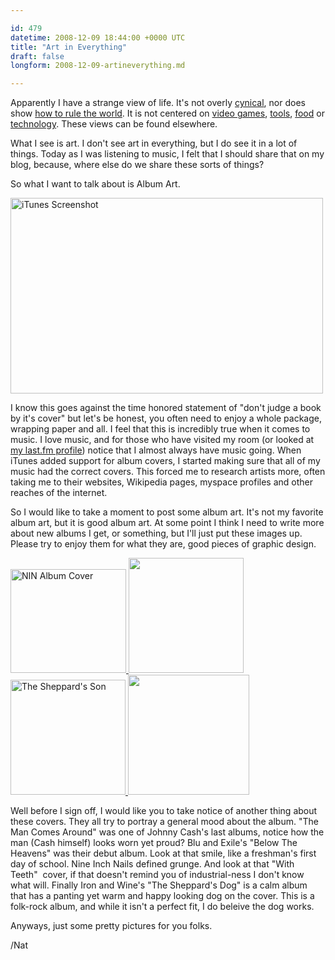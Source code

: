 ```yaml
---

id: 479
datetime: 2008-12-09 18:44:00 +0000 UTC
title: "Art in Everything"
draft: false
longform: 2008-12-09-artineverything.md

---
```


Apparently I have a strange view of life. It's not overly <a href="http://maddox.xmission.com/">cynical</a>, nor does show <a href="http://www.paulgraham.com/articles.html">how to rule the world</a>. It is not centered on <a href="http://kotaku.com/">video games</a>, <a href="http://lifehacker.com/">tools</a>, <a href="http://www.foodnetwork.com/">food</a> or <a href="http://www.engadget.com/">technology</a>. These views can be found elsewhere.

What I see is art. I don't see art in everything, but I do see it in a lot of things. Today as I was listening to music, I felt that I should share that on my blog, because, where else do we share these sorts of things?

So what I want to talk about is Album Art.

<a title="iTunes Screenshot by Nat W, on Flickr" href="http://www.flickr.com/photos/icco/3097410656/"><img src="http://farm4.static.flickr.com/3228/3097410656_806f28e5ed.jpg" alt="iTunes Screenshot" width="500" height="313" /></a>

<!--more-->

I know this goes against the time honored statement of "don't judge a book by it's cover" but let's be honest, you often need to enjoy a whole package, wrapping paper and all. I feel that this is incredibly true when it comes to music. I love music, and for those who have visited my room (or looked at <a href="http://www.last.fm/user/icco">my last.fm profile</a>) notice that I almost always have music going. When iTunes added support for album covers, I started making sure that all of my music had the correct covers. This forced me to research artists more, often taking me to their websites, Wikipedia pages, myspace profiles and other reaches of the internet.

So I would like to take a moment to post some album art. It's not my favorite album art, but it is good album art. At some point I think I need to write more about new albums I get, or something, but I'll just put these images up. Please try to enjoy them for what they are, good pieces of graphic design.

<a href="/images/2008/12/image-5.bmp" rel="lightbox[set1]" title="Nine Inch Nails">
   <img title="Nine Inch Nails" class="lbThumb" src="/images/2008/12/image-5.bmp" alt="NIN Album Cover" width="185" height="166" />
</a>

<a href="/images/2008/12/bluandexile.bmp" rel="lightbox[set1]">
   <img title="Blu And Exile" src="/images/2008/12/bluandexile.bmp" alt="" width="184" height="184" />
</a>

<a href="/images/2008/12/image-4.bmp" rel="lightbox[set1]">
   <img title="Iron And Wine" src="/images/2008/12/image-4.bmp" alt="The Sheppard's Son" width="184" height="184" />
</a>

<a href="/images/2008/12/image-3.bmp" rel="lightbox[set1]">
   <img title="Johnny Cash" src="/images/2008/12/image-3.bmp" alt="" width="194" height="192" />
</a>

Well before I sign off, I would like you to take notice of another thing about these covers. They all try to portray a general mood about the album. "The Man Comes Around" was one of Johnny Cash's last albums, notice how the man (Cash himself) looks worn yet proud? Blu and Exile's "Below The Heavens" was their debut album. Look at that smile, like a freshman's first day of school. Nine Inch Nails defined grunge. And look at that "With Teeth"  cover, if that doesn't remind you of industrial-ness I don't know what will. Finally Iron and Wine's "The Sheppard's Dog" is a calm album that has a panting yet warm and happy looking dog on the cover. This is a folk-rock album, and while it isn't a perfect fit, I do beleive the dog works.

Anyways, just some pretty pictures for you folks.

/Nat


